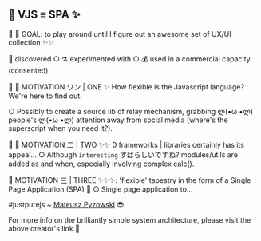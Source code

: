 ## 🧞‍ VJS ≡ SPA ✨

🧞‍ 🚩 GOAL: to play around until I figure out an awesome set of UX/UI collection   ✨✨  


👀 discovered      ○   ⚗️ experimented with    ○     💰 used in a commercial capacity (consented)

🧞‍ 🚩 MOTIVATION ワン | ONE ✨
How flexible is the Javascript language? We're here to find out. 

○ Possibly to create a source lib of relay mechanism, grabbing  ლ(•ω •ლ)  people's ლ(•ω •ლ)  attention away from social media (where's the superscript when you need it?).   

🧞‍ 🚩 MOTIVATION 二 | TWO ✨✨
0 frameworks | libraries certainly has its appeal... 
○ Although `interesting` すばらしいですね? modules/utils are added as and when, especially involving complex calc(). 

🧞‍ MOTIVATION 三 | THREE ✨✨✨: 'flexible' tapestry in the form of a Single Page Application (SPA) 🧞‍
○ Single page application to...

#justpurejs ~ [Mateusz Pyzowski](https://github.com/managervcf/vanilla-js-single-page-app) 😎

For more info on the brilliantly simple system architecture, please visit the above creator's link.👥 

